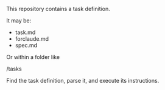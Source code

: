 This repository contains a task definition.

It may be:

- task.md
- forclaude.md
- spec.md

Or within a folder like 

/tasks

Find the task definition, parse it, and execute its instructions.
